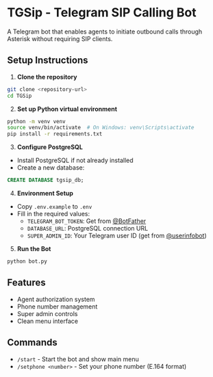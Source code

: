 # TGSip - Telegram SIP Calling Bot

A Telegram bot that enables agents to initiate outbound calls through Asterisk without requiring SIP clients.

## Setup Instructions

1. **Clone the repository**
```bash
git clone <repository-url>
cd TGSip
```

2. **Set up Python virtual environment**
```bash
python -m venv venv
source venv/bin/activate  # On Windows: venv\Scripts\activate
pip install -r requirements.txt
```

3. **Configure PostgreSQL**
- Install PostgreSQL if not already installed
- Create a new database:
```sql
CREATE DATABASE tgsip_db;
```

4. **Environment Setup**
- Copy `.env.example` to `.env`
- Fill in the required values:
  - `TELEGRAM_BOT_TOKEN`: Get from [@BotFather](https://t.me/BotFather)
  - `DATABASE_URL`: PostgreSQL connection URL
  - `SUPER_ADMIN_ID`: Your Telegram user ID (get from [@userinfobot](https://t.me/userinfobot))

5. **Run the Bot**
```bash
python bot.py
```

## Features
- Agent authorization system
- Phone number management
- Super admin controls
- Clean menu interface

## Commands
- `/start` - Start the bot and show main menu
- `/setphone <number>` - Set your phone number (E.164 format) 